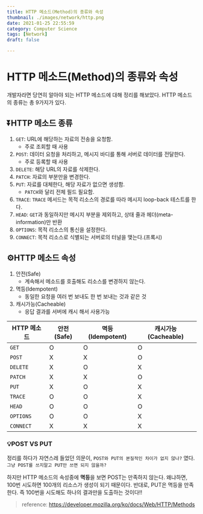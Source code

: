 ```yaml
---
title: HTTP 메소드(Method)의 종류와 속성
thumbnail: ./images/network/http.png
date: 2021-01-25 22:55:59
category: Computer Science
tags: [Network]
draft: false

---
```


# HTTP 메소드(Method)의 종류와 속성

개발자라면 당연히 알아야 되는 HTTP 메소드에 대해 정리를 해보았다. HTTP 메소드의 종류는 총 9가지가 있다.



## ⏬HTTP 메소드 종류

1. `GET`: URL에 해당하는 자료의 전송을 요청함.
   - 주로 조회할 때 사용
2. `POST`: 데이터 요청을 처리하고, 메시지 바디를 통해 서버로 데이터를 전달한다.
   - 주로 등록할 때 사용
3. `DELETE`: 해당 URL의 자료를 삭제한다.
4. `PATCH`: 자료의 부분만을 변경한다.
5. `PUT`: 자료를 대체한다, 해당 자료가 없으면 생성함.
   - `PATCH`와 달리 전체 필드 필요함.
6. `TRACE`: `TRACE` 메서드는 목적 리소스의 경로를 따라 메시지 loop-back 테스트를 한다.
7. `HEAD`: `GET`과 동일하지만 메시지 부분을 제외하고, 상태 줄과 헤더(meta-information)만 반환
8. `OPTIONS`: 목적 리소스의 통신을 설정한다.
9. `CONNECT`: 목적 리소스로 식별되는 서버로의 터널을 맺는다.(프록시)



## ⚙HTTP 메소드 속성

1. 안전(Safe)
   - 계속해서 메소드를 호출해도 리소스를 변경하지 않는다.
2. 멱등(Idempotent)
   - 동일한 요청을 여러 번 보내도 한 번 보내는 것과 같은 것
3. 캐시가능(Cacheable)
   - 응답 결과를 서버에 캐시 해서 사용가능



| HTTP 메소드 | 안전(Safe) | 멱등(Idempotent) | 캐시가능(Cacheable) |
| ----------- | ---- | ---- | -------- |
| `GET`       | O    | O    | O        |
| `POST`      | X    | X    | O        |
| `DELETE`    | X    | O    | X        |
| `PATCH`     | X    | X    | O        |
| `PUT`       | X    | O    | X        |
| `TRACE`     | O    | O    | X        |
| `HEAD`      | O    | O    | O        |
| `OPTIONS`   | O    | O    | X        |
| `CONNECT`   | X    | X    | X        |



### 💡POST VS PUT

정리를 하다가 자연스레 들었던 의문이, `POST와 PUT의 본질적인 차이가 없지 않나?` 였다. `그냥 POST를 쓰지말고 PUT만 쓰면 되지 않을까?`

하지만 HTTP 메소드의 속성중에 **멱등**을 보면 POST는 만족하지 않는다. 왜냐하면, 100번 시도하면 100개의 리소스가 생성이 되기 때문이다. 반대로, PUT은 멱등을 만족한다. 즉 100번을 시도해도 하나의 결과만을 도출하는 것이다!!



> reference: https://developer.mozilla.org/ko/docs/Web/HTTP/Methods